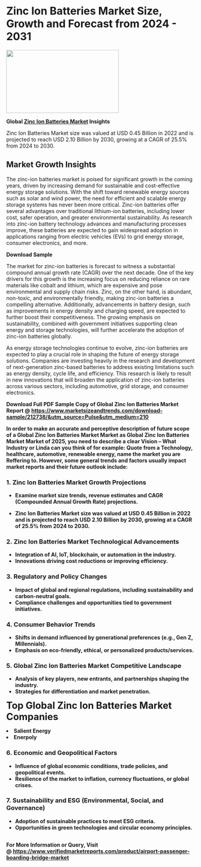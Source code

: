 <H1>Zinc Ion Batteries Market Size, Growth and Forecast from 2024 - 2031</H1><img class="aligncenter size-medium wp-image-584254" src="https://thirdeyenews.in/wp-content/uploads/2024/09/Global-Market-Research-300x168.jpeg" alt="" width="300" height="168" /><p><strong>Global&nbsp;<a href="https://www.marketsizeandtrends.com/download-sample/212738/&amp;utm_source=Pulse&amp;utm_medium=210">Zinc Ion Batteries Market</a> Insights</strong></p><p>Zinc Ion Batteries Market size was valued at USD 0.45 Billion in 2022 and is projected to reach USD 2.10 Billion by 2030, growing at a CAGR of 25.5% from 2024 to 2030.</p><p><h2>Market Growth Insights</h2> <p>The zinc-ion batteries market is poised for significant growth in the coming years, driven by increasing demand for sustainable and cost-effective energy storage solutions. With the shift toward renewable energy sources such as solar and wind power, the need for efficient and scalable energy storage systems has never been more critical. Zinc-ion batteries offer several advantages over traditional lithium-ion batteries, including lower cost, safer operation, and greater environmental sustainability. As research into zinc-ion battery technology advances and manufacturing processes improve, these batteries are expected to gain widespread adoption in applications ranging from electric vehicles (EVs) to grid energy storage, consumer electronics, and more.</p> <p><strong>Download Sample</strong></p> <p>The market for zinc-ion batteries is forecast to witness a substantial compound annual growth rate (CAGR) over the next decade. One of the key drivers for this growth is the increasing focus on reducing reliance on rare materials like cobalt and lithium, which are expensive and pose environmental and supply chain risks. Zinc, on the other hand, is abundant, non-toxic, and environmentally friendly, making zinc-ion batteries a compelling alternative. Additionally, advancements in battery design, such as improvements in energy density and charging speed, are expected to further boost their competitiveness. The growing emphasis on sustainability, combined with government initiatives supporting clean energy and storage technologies, will further accelerate the adoption of zinc-ion batteries globally. <p>As energy storage technologies continue to evolve, zinc-ion batteries are expected to play a crucial role in shaping the future of energy storage solutions. Companies are investing heavily in the research and development of next-generation zinc-based batteries to address existing limitations such as energy density, cycle life, and efficiency. This research is likely to result in new innovations that will broaden the application of zinc-ion batteries across various sectors, including automotive, grid storage, and consumer electronics.</p> <p><strong></p><p><span class=""><strong>Download Full PDF Sample Copy of Global Zinc Ion Batteries Market Report</strong> @ <a href="https://www.marketsizeandtrends.com/download-sample/212738/&amp;utm_source=Pulse&amp;utm_medium=210" target="_blank">https://www.marketsizeandtrends.com/download-sample/212738/&amp;utm_source=Pulse&amp;utm_medium=210</a></span></p><p>In order to make an accurate and perceptive description of future scope of a Global&nbsp;Zinc Ion Batteries Market Market as Global&nbsp;Zinc Ion Batteries Market Market of 2025, you need to describe a clear Vision &ndash; What Industry or Linda can you think of for example: Quote from a Technology, healthcare, automotive, renewable energy, name the market you are Reffering to. However, some general trends and factors usually impact market reports and their future outlook include:</p><h3>1.&nbsp;<strong>Zinc Ion Batteries Market Growth Projections</strong></h3><ul><li>Examine market size trends, revenue estimates and CAGR (Compounded Annual Growth Rate) projections.</li><li><p>Zinc Ion Batteries Market size was valued at USD 0.45 Billion in 2022 and is projected to reach USD 2.10 Billion by 2030, growing at a CAGR of 25.5% from 2024 to 2030.</p></li></ul><h3>2.&nbsp;<strong>Zinc Ion Batteries Market Technological Advancements</strong></h3><ul><li>Integration of AI, IoT, blockchain, or automation in the industry.</li><li>Innovations driving cost reductions or improving efficiency.</li></ul><h3>3.&nbsp;<strong>Regulatory and Policy Changes</strong></h3><ul><li>Impact of global and regional regulations, including sustainability and carbon-neutral goals.</li><li>Compliance challenges and opportunities tied to government initiatives.</li></ul><h3>4.&nbsp;<strong>Consumer Behavior Trends</strong></h3><ul><li>Shifts in demand influenced by generational preferences (e.g., Gen Z, Millennials).</li><li>Emphasis on eco-friendly, ethical, or personalized products/services.</li></ul><h3>5.&nbsp;<strong>Global Zinc Ion Batteries Market Competitive Landscape</strong></h3><ul><li>Analysis of key players, new entrants, and partnerships shaping the industry.</li><li>Strategies for differentiation and market penetration.</li></ul><p data-pm-slice="1 1 []"><span style="color: inherit; font-family: inherit; font-size: 25px;">Top Global Zinc Ion Batteries Market Companies</span></p><div class="" data-test-id=""><p><li>Salient Energy</li><li> Enerpoly</li></p></div><h3>6.&nbsp;<strong>Economic and Geopolitical Factors</strong></h3><ul><li>Influence of global economic conditions, trade policies, and geopolitical events.</li><li>Resilience of the market to inflation, currency fluctuations, or global crises.</li></ul><h3>7.&nbsp;<strong>Sustainability and ESG (Environmental, Social, and Governance)</strong></h3><ul><li>Adoption of sustainable practices to meet ESG criteria.</li><li>Opportunities in green technologies and circular economy principles.</li></ul><h2><strong style="font-size: 14px;">For More Information or Query, Visit @&nbsp;</strong><a style="background-color: #ffffff; font-size: 14px;" href="https://www.marketsizeandtrends.com/report/zinc-ion-batteries-market/" target="_blank">https://www.verifiedmarketreports.com/product/airport-passenger-boarding-bridge-market</a></h2>

